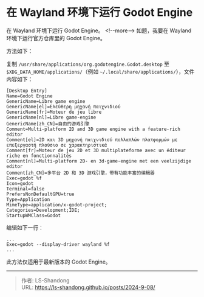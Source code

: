 # 在 Wayland 环境下运行 Godot Engine

在 Wayland 环境下运行 Godot Engine。
&lt;!--more--&gt;
如题，我要在 Wayland 环境下运行官方仓库里的 Godot Engine。

方法如下：

复制 `/usr/share/applications/org.godotengine.Godot.desktop` 至 `$XDG_DATA_HOME/applications/`（例如 `~/.local/share/applications/`），文件内容如下：

```
[Desktop Entry]
Name=Godot Engine
GenericName=Libre game engine
GenericName[el]=Ελεύθερη μηχανή παιχνιδιού
GenericName[fr]=Moteur de jeu libre
GenericName[nl]=Libre game-engine
GenericName[zh_CN]=自由的游戏引擎
Comment=Multi-platform 2D and 3D game engine with a feature-rich editor
Comment[el]=2D και 3D μηχανή παιχνιδιού πολλαπλών πλατφορμών με επεξεργαστή πλούσιο σε χαρακτηριστικά
Comment[fr]=Moteur de jeu 2D et 3D multiplateforme avec un éditeur riche en fonctionnalités
Comment[nl]=Multi-platform 2D- en 3d-game-engine met een veelzijdige editor
Comment[zh_CN]=多平台 2D 和 3D 游戏引擎，带有功能丰富的编辑器
Exec=godot %f
Icon=godot
Terminal=false
PrefersNonDefaultGPU=true
Type=Application
MimeType=application/x-godot-project;
Categories=Development;IDE;
StartupWMClass=Godot

```
编辑如下一行：

```
...
Exec=godot --display-driver wayland %f
...

```

此方法仅适用于最新版本的 Godot Engine。


---

> 作者: LS-Shandong  
> URL: https://ls-shandong.github.io/posts/2024-9-08/  

